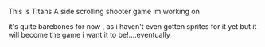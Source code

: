 This is Titans
A side scrolling shooter game im working on

it's quite barebones for now , as i haven't even gotten sprites for it yet 
but it will become the game i want it to be!....eventually
